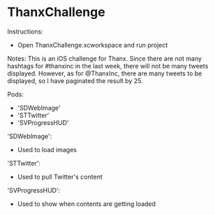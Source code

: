 # ThanxChallenge

Instructions:
 - Open ThanxChallenge.xcworkspace and run project
 
Notes:
 This is an iOS challenge for Thanx. Since there are not many hashtags for #thanxinc in the last week, there will not be many tweets 
 displayed. However, as for @ThanxInc, there are many tweets to be displayed, so I have paginated the result by 25.
 

Pods: 
- 'SDWebImage'
- 'STTwitter'
- 'SVProgressHUD'

'SDWebImage':
 - Used to load images
 
'STTwitter':
 - Used to pull Twitter's content
  
'SVProgressHUD':
 - Used to show when contents are getting loaded
